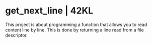 # get_next_line | 42KL

This project is about programming a function that allows you to read content line by line. This is done by returning a line read from a file descriptor.

